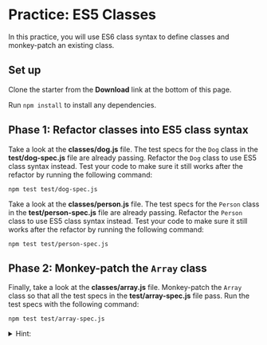 # Practice: ES5 Classes

In this practice, you will use ES6 class syntax to define classes and
monkey-patch an existing class.

## Set up

Clone the starter from the **Download** link at the bottom of this page.

Run `npm install` to install any dependencies.

## Phase 1: Refactor classes into ES5 class syntax

Take a look at the **classes/dog.js** file. The test specs for the `Dog` class
in the **test/dog-spec.js** file are already passing. Refactor the `Dog` class
to use ES5 class syntax instead. Test your code to make sure it still works
after the refactor by running the following command:

```shell
npm test test/dog-spec.js
```

Take a look at the **classes/person.js** file. The test specs for the `Person`
class in the **test/person-spec.js** file are already passing. Refactor the
`Person` class to use ES5 class syntax instead. Test your code to make sure it
still works after the refactor by running the following command:

```shell
npm test test/person-spec.js
```

## Phase 2: Monkey-patch the `Array` class

Finally, take a look at the **classes/array.js** file. Monkey-patch the `Array`
class so that all the test specs in the **test/array-spec.js** file pass. Run
the test specs with the following command:

```shell
npm test test/array-spec.js
```

<details><summary>Hint: </summary>The method you are adding to the
<code>Array</code> class tests if two arrays are deeply equal.</details>

